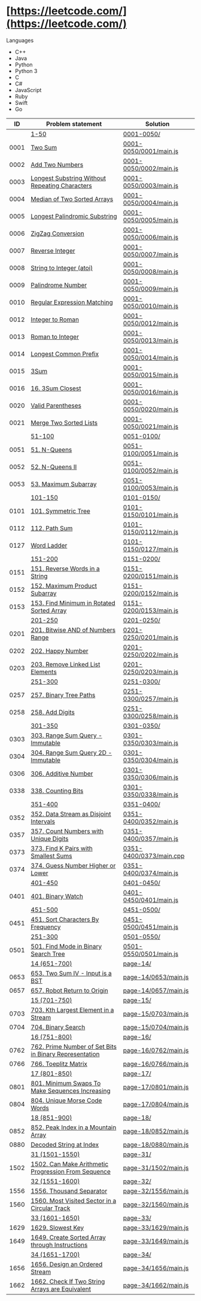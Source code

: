 # [https://leetcode.com/](https://leetcode.com/)

Languages

- C++
- Java
- Python
- Python 3
- C
- C#
- JavaScript
- Ruby
- Swift
- Go


| ID   | Problem statement                                                                                                                          | Solution                                           |
|------|--------------------------------------------------------------------------------------------------------------------------------------------|----------------------------------------------------|
|      | [1-50](https://leetcode.com/problemset/all/#page-1)                                                                                        | [0001-0050/](0001-0050/)                           |
| 0001 | [Two Sum](https://leetcode.com/problems/two-sum/)                                                                                          | [0001-0050/0001/main.js](0001-0050/0001/main.js)   |
| 0002 | [Add Two Numbers](https://leetcode.com/problems/add-two-numbers/)                                                                          | [0001-0050/0002/main.js](0001-0050/0002/main.js)   |
| 0003 | [Longest Substring Without Repeating Characters](https://leetcode.com/problems/longest-substring-without-repeating-characters/)            | [0001-0050/0003/main.js](0001-0050/0003/main.js)   |
| 0004 | [Median of Two Sorted Arrays](https://leetcode.com/problems/median-of-two-sorted-arrays/)                                                  | [0001-0050/0004/main.js](0001-0050/0004/main.js)   |
| 0005 | [Longest Palindromic Substring](https://leetcode.com/problems/longest-palindromic-substring/)                                              | [0001-0050/0005/main.js](0001-0050/0005/main.js)   |
| 0006 | [ZigZag Conversion](https://leetcode.com/problems/zigzag-conversion/)                                                                      | [0001-0050/0006/main.js](0001-0050/0006/main.js)   |
| 0007 | [Reverse Integer](https://leetcode.com/problems/reverse-integer/)                                                                          | [0001-0050/0007/main.js](0001-0050/0007/main.js)   |
| 0008 | [String to Integer (atoi)](https://leetcode.com/problems/string-to-integer-atoi/)                                                          | [0001-0050/0008/main.js](0001-0050/0008/main.js)   |
| 0009 | [Palindrome Number](https://leetcode.com/problems/palindrome-number/)                                                                      | [0001-0050/0009/main.js](0001-0050/0009/main.js)   |
| 0010 | [Regular Expression Matching](https://leetcode.com/problems/regular-expression-matching/)                                                  | [0001-0050/0010/main.js](0001-0050/0010/main.js)   |
| 0012 | [Integer to Roman](https://leetcode.com/problems/integer-to-roman/)                                                                        | [0001-0050/0012/main.js](0001-0050/0012/main.js)   |
| 0013 | [Roman to Integer](https://leetcode.com/problems/roman-to-integer/)                                                                        | [0001-0050/0013/main.js](0001-0050/0013/main.js)   |
| 0014 | [Longest Common Prefix](https://leetcode.com/problems/longest-common-prefix/)                                                              | [0001-0050/0014/main.js](0001-0050/0014/main.js)   |
| 0015 | [3Sum](https://leetcode.com/problems/3sum/)                                                                                                | [0001-0050/0015/main.js](0001-0050/0015/main.js)   |
| 0016 | [16. 3Sum Closest](https://leetcode.com/problems/3sum-closest/)                                                                            | [0001-0050/0016/main.js](0001-0050/0016/main.js)   |
| 0020 | [Valid Parentheses](https://leetcode.com/problems/valid-parentheses/)                                                                      | [0001-0050/0020/main.js](0001-0050/0020/main.js)   |
| 0021 | [Merge Two Sorted Lists](https://leetcode.com/problems/merge-two-sorted-lists/)                                                            | [0001-0050/0021/main.js](0001-0050/0021/main.js)   |
|      | [51-100](https://leetcode.com/problemset/all/#page-2)                                                                                      | [0051-0100/](0051-0100/)                           |
| 0051 | [51. N-Queens](https://leetcode.com/problems/n-queens/)                                                                                    | [0051-0100/0051/main.js](0051-0100/0051/main.js)   |
| 0052 | [52. N-Queens II](https://leetcode.com/problems/n-queens-ii/)                                                                              | [0051-0100/0052/main.js](0051-0100/0052/main.js)   |
| 0053 | [53. Maximum Subarray](https://leetcode.com/problems/maximum-subarray/)                                                                    | [0051-0100/0053/main.js](0051-0100/0053/main.js)   |
|      | [101-150](https://leetcode.com/problemset/all/#page-3)                                                                                     | [0101-0150/](0101-0150/)                           |
| 0101 | [101. Symmetric Tree](https://leetcode.com/problems/symmetric-tree/)                                                                       | [0101-0150/0101/main.js](0101-0150/0101/main.js)   |
| 0112 | [112. Path Sum](https://leetcode.com/problems/path-sum/)                                                                                   | [0101-0150/0112/main.js](0101-0150/0112/main.js)   |
| 0127 | [Word Ladder](https://leetcode.com/problems/word-ladder/)                                                                                  | [0101-0150/0127/main.js](0101-0150/0127/main.js)   |
|      | [151-200](https://leetcode.com/problemset/all/#page-4)                                                                                     | [0151-0200/](0151-0200/)                           |
| 0151 | [151. Reverse Words in a String](https://leetcode.com/problems/reverse-words-in-a-string/)                                                 | [0151-0200/0151/main.js](0151-0200/0151/main.js)   |
| 0152 | [152. Maximum Product Subarray](https://leetcode.com/problems/maximum-product-subarray/)                                                   | [0151-0200/0152/main.js](0151-0200/0152/main.js)   |
| 0153 | [153. Find Minimum in Rotated Sorted Array](https://leetcode.com/problems/find-minimum-in-rotated-sorted-array/)                           | [0151-0200/0153/main.js](0151-0200/0153/main.js)   |
|      | [201-250](https://leetcode.com/problemset/all/#page-5)                                                                                     | [0201-0250/](0201-0250/)                           |
| 0201 | [201. Bitwise AND of Numbers Range](https://leetcode.com/problems/bitwise-and-of-numbers-range/)                                           | [0201-0250/0201/main.js](0201-0250/0201/main.js)   |
| 0202 | [202. Happy Number](https://leetcode.com/problems/happy-number/)                                                                           | [0201-0250/0202/main.js](0201-0250/0202/main.js)   |
| 0203 | [203. Remove Linked List Elements](https://leetcode.com/problems/remove-linked-list-elements/)                                             | [0201-0250/0203/main.js](0201-0250/0203/main.js)   |
|      | [251-300](https://leetcode.com/problemset/all/#page-6)                                                                                     | [0251-0300/](0251-0300/)                           |
| 0257 | [257. Binary Tree Paths](https://leetcode.com/problems/binary-tree-paths/)                                                                 | [0251-0300/0257/main.js](0251-0300/0257/main.js)   |
| 0258 | [258. Add Digits](https://leetcode.com/problems/add-digits/)                                                                               | [0251-0300/0258/main.js](0251-0300/0258/main.js)   |
|      | [301-350](https://leetcode.com/problemset/all/#page-7)                                                                                     | [0301-0350/](0301-0350/)                           |
| 0303 | [303. Range Sum Query - Immutable](https://leetcode.com/problems/range-sum-query-immutable/)                                               | [0301-0350/0303/main.js](0301-0350/0303/main.js)   |
| 0304 | [304. Range Sum Query 2D - Immutable](https://leetcode.com/problems/range-sum-query-2d-immutable/)                                         | [0301-0350/0304/main.js](0301-0350/0304/main.js)   |
| 0306 | [306. Additive Number](https://leetcode.com/problems/additive-number/)                                                                     | [0301-0350/0306/main.js](0301-0350/0306/main.js)   |
| 0338 | [338. Counting Bits](https://leetcode.com/problems/counting-bits/)                                                                         | [0301-0350/0338/main.js](0301-0350/0338/main.js)   |
|      | [351-400](https://leetcode.com/problemset/all/#page-8)                                                                                     | [0351-0400/](0351-0400/)                           |
| 0352 | [352. Data Stream as Disjoint Intervals](https://leetcode.com/problems/data-stream-as-disjoint-intervals/)                                 | [0351-0400/0352/main.js](0351-0400/0352/main.js)   |
| 0357 | [357. Count Numbers with Unique Digits](https://leetcode.com/problems/count-numbers-with-unique-digits/)                                   | [0351-0400/0357/main.js](0351-0400/0357/main.js)   |
| 0373 | [373. Find K Pairs with Smallest Sums](https://leetcode.com/problems/find-k-pairs-with-smallest-sums/)                                     | [0351-0400/0373/main.cpp](0351-0400/0373/main.cpp) |
| 0374 | [374. Guess Number Higher or Lower](https://leetcode.com/problems/guess-number-higher-or-lower/)                                           | [0351-0400/0374/main.js](0351-0400/0374/main.js)   |
|      | [401-450](https://leetcode.com/problemset/all/#page-9)                                                                                     | [0401-0450/](0401-0450/)                           |
| 0401 | [401. Binary Watch](https://leetcode.com/problems/binary-watch/)                                                                           | [0401-0450/0401/main.js](0401-0450/0401/main.js)   |
|      | [451-500](https://leetcode.com/problemset/all/#page-10)                                                                                    | [0451-0500/](0451-0500/)                           |
| 0451 | [451. Sort Characters By Frequency](https://leetcode.com/problems/sort-characters-by-frequency/)                                           | [0451-0500/0451/main.js](0451-0500/0451/main.js)   |
|      | [251-300](https://leetcode.com/problemset/all/#page-11)                                                                                    | [0501-0550/](0501-0550/)                           |
| 0501 | [501. Find Mode in Binary Search Tree](https://leetcode.com/problems/find-mode-in-binary-search-tree/)                                     | [0501-0550/0501/main.js](0501-0550/0501/main.js)   |
|      | [14 (651-700)](https://leetcode.com/problemset/all/#page-14)                                                                               | [page-14/](page-14/)                               |
| 0653 | [653. Two Sum IV - Input is a BST](https://leetcode.com/problems/two-sum-iv-input-is-a-bst/)                                               | [page-14/0653/main.js](page-14/0653/main.js)       |
| 0657 | [657. Robot Return to Origin](https://leetcode.com/problems/robot-return-to-origin/)                                                       | [page-14/0657/main.js](page-14/0657/main.js)       |
|      | [15 (701-750)](https://leetcode.com/problemset/all/#page-15)                                                                               | [page-15/](page-15/)                               |
| 0703 | [703. Kth Largest Element in a Stream]()                                                                                                   | [page-15/0703/main.js](page-15/0703/main.js)       |
| 0704 | [704. Binary Search](https://leetcode.com/problems/binary-search/)                                                                         | [page-15/0704/main.js](page-15/0704/main.js)       |
|      | [16 (751-800)](https://leetcode.com/problemset/all/#page-16)                                                                               | [page-16/](page-16/)                               |
| 0762 | [762. Prime Number of Set Bits in Binary Representation](https://leetcode.com/problems/prime-number-of-set-bits-in-binary-representation/) | [page-16/0762/main.js](page-16/0762/main.js)       |
| 0766 | [766. Toeplitz Matrix](https://leetcode.com/problems/toeplitz-matrix/)                                                                     | [page-16/0766/main.js](page-16/0766/main.js)       |
|      | [17 (801-850)](https://leetcode.com/problemset/all/#page-17)                                                                               | [page-17/](page-17/)                               |
| 0801 | [801. Minimum Swaps To Make Sequences Increasing](https://leetcode.com/problems/minimum-swaps-to-make-sequences-increasing/)               | [page-17/0801/main.js](page-17/0801/main.js)       |
| 0804 | [804. Unique Morse Code Words](https://leetcode.com/problems/unique-morse-code-words/)                                                     | [page-17/0804/main.js](page-17/0804/main.js)       |
|      | [18 (851-900)](https://leetcode.com/problemset/all/#page-18)                                                                               | [page-18/](page-18/)                               |
| 0852 | [852. Peak Index in a Mountain Array](https://leetcode.com/problems/peak-index-in-a-mountain-array/)                                       | [page-18/0852/main.js](page-18/0852/main.js)       |
| 0880 | [Decoded String at Index](https://leetcode.com/problems/decoded-string-at-index/)                                                          | [page-18/0880/main.js](page-18/0880/main.js)       |
|      | [31 (1501-1550)](https://leetcode.com/problemset/all/#page-31)                                                                             | [page-31/](page-31/)                               |
| 1502 | [1502. Can Make Arithmetic Progression From Sequence](https://leetcode.com/problems/can-make-arithmetic-progression-from-sequence/)        | [page-31/1502/main.js](page-31/1502/main.js)       |
|      | [32 (1551-1600)](https://leetcode.com/problemset/all/#page-32)                                                                             | [page-32/](page-32/)                               |
| 1556 | [1556. Thousand Separator](https://leetcode.com/problems/thousand-separator/)                                                              | [page-32/1556/main.js](page-32/1556/main.js)       |
| 1560 | [1560. Most Visited Sector in a Circular Track](https://leetcode.com/problems/most-visited-sector-in-a-circular-track/)                    | [page-32/1560/main.js](page-32/1560/main.js)       |
|      | [33 (1601-1650)](https://leetcode.com/problemset/all/#page-33)                                                                             | [page-33/](page-33/)                               |
| 1629 | [1629. Slowest Key](https://leetcode.com/problems/slowest-key/)                                                                            | [page-33/1629/main.js](page-33/1629/main.js)       |
| 1649 | [1649. Create Sorted Array through Instructions](https://leetcode.com/problems/create-sorted-array-through-instructions/)                  | [page-33/1649/main.js](page-33/1649/main.js)       |
|      | [34 (1651-1700)](https://leetcode.com/problemset/all/#page-34)                                                                             | [page-34/](page-34/)                               |
| 1656 | [1656. Design an Ordered Stream](https://leetcode.com/problems/design-an-ordered-stream/)                                                  | [page-34/1656/main.js](page-34/1656/main.js)       |
| 1662 | [1662. Check If Two String Arrays are Equivalent](https://leetcode.com/problems/check-if-two-string-arrays-are-equivalent/)                | [page-34/1662/main.js](page-34/1662/main.js)       |

